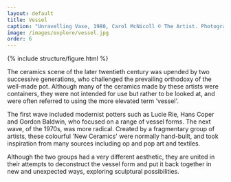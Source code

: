 ```yaml
---
layout: default
title: Vessel
caption: "Unravelling Vase, 1980, Carol McNicoll © The Artist. Photography by Jon Stokes"
image: /images/explore/vessel.jpg
order: 6
---
```

{% include structure/figure.html %}

The ceramics scene of the later twentieth century was upended by two successive generations, who challenged the prevailing orthodoxy of the well-made pot. Although many of the ceramics made by these artists were containers, they were not intended for use but rather to be looked at, and were often referred to using the more elevated term 'vessel'.

The first wave included modernist potters such as Lucie Rie, Hans Coper and Gordon Baldwin, who focused on a range of vessel forms. The next wave, of the 1970s, was more radical. Created by a fragmentary group of artists, these colourful 'New Ceramics' were normally hand-built, and took inspiration from many sources including op and pop art and textiles.

Although the two groups had a very different aesthetic, they are united in their attempts to deconstruct the vessel form and put it back together in new and unexpected ways, exploring sculptural possibilities.
